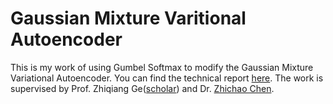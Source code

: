 # Gaussian Mixture Varitional Autoencoder
This is my work of using Gumbel Softmax to modify the Gaussian Mixture Variational Autoencoder. You can find the technical report [here](https://gfchen01.cc/post/gmm_vae/).
The work is supervised by Prof. Zhiqiang Ge([scholar](https://scholar.google.com/citations?user=g_EMkuMAAAAJ)) and Dr. [Zhichao Chen](https://github.com/JustusvLiebig). 
